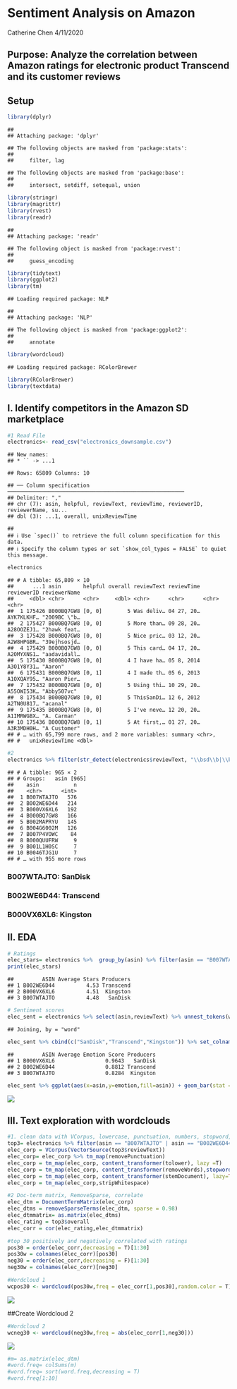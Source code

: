 Sentiment Analysis on Amazon
================
Catherine Chen
4/11/2020

## Purpose: Analyze the correlation between Amazon ratings for electronic product Transcend and its customer reviews

## Setup

``` r
library(dplyr)
```

    ## 
    ## Attaching package: 'dplyr'

    ## The following objects are masked from 'package:stats':
    ## 
    ##     filter, lag

    ## The following objects are masked from 'package:base':
    ## 
    ##     intersect, setdiff, setequal, union

``` r
library(stringr)
library(magrittr)
library(rvest)
library(readr)
```

    ## 
    ## Attaching package: 'readr'

    ## The following object is masked from 'package:rvest':
    ## 
    ##     guess_encoding

``` r
library(tidytext)
library(ggplot2)
library(tm)
```

    ## Loading required package: NLP

    ## 
    ## Attaching package: 'NLP'

    ## The following object is masked from 'package:ggplot2':
    ## 
    ##     annotate

``` r
library(wordcloud)
```

    ## Loading required package: RColorBrewer

``` r
library(RColorBrewer)
library(textdata)
```

## I. Identify competitors in the Amazon SD marketplace

``` r
#1 Read File 
electronics<- read_csv("electronics_downsample.csv")
```

    ## New names:
    ## * `` -> ...1

    ## Rows: 65809 Columns: 10

    ## ── Column specification ────────────────────────────────────────────────────────
    ## Delimiter: ","
    ## chr (7): asin, helpful, reviewText, reviewTime, reviewerID, reviewerName, su...
    ## dbl (3): ...1, overall, unixReviewTime

    ## 
    ## ℹ Use `spec()` to retrieve the full column specification for this data.
    ## ℹ Specify the column types or set `show_col_types = FALSE` to quiet this message.

``` r
electronics
```

    ## # A tibble: 65,809 × 10
    ##      ...1 asin       helpful overall reviewText reviewTime reviewerID reviewerName
    ##     <dbl> <chr>      <chr>     <dbl> <chr>      <chr>      <chr>      <chr>       
    ##  1 175426 B000BQ7GW8 [0, 0]        5 Was deliv… 04 27, 20… AYK7KLKHF… "2009BC \"b…
    ##  2 175427 B000BQ7GW8 [0, 0]        5 More than… 09 28, 20… A28OOZEJ1… "2hawk feat…
    ##  3 175428 B000BQ7GW8 [0, 0]        5 Nice pric… 03 12, 20… A2W8HPGBR… "39ejhsosjd…
    ##  4 175429 B000BQ7GW8 [0, 0]        5 This card… 04 17, 20… A2OMYXNS1… "aadavidall…
    ##  5 175430 B000BQ7GW8 [0, 0]        4 I have ha… 05 8, 2014 A3O1Y8Y31… "Aaron"     
    ##  6 175431 B000BQ7GW8 [0, 1]        4 I made th… 05 6, 2013 A1OXQAY95… "Aaron Pier…
    ##  7 175432 B000BQ7GW8 [0, 0]        5 Using thi… 10 29, 20… A55OWI53K… "Abby507vc" 
    ##  8 175434 B000BQ7GW8 [0, 0]        5 ThisSanDi… 12 6, 2012 A2TN0U817… "acanal"    
    ##  9 175435 B000BQ7GW8 [0, 0]        5 I've neve… 12 20, 20… A1IMRWGBX… "A. Carman" 
    ## 10 175436 B000BQ7GW8 [0, 1]        5 At first,… 01 27, 20… A3R3MDH0H… "A Customer"
    ## # … with 65,799 more rows, and 2 more variables: summary <chr>,
    ## #   unixReviewTime <dbl>

``` r
#2 
electronics %>% filter(str_detect(electronics$reviewText, "\\bsd\\b|\\bSD\\b")=="TRUE") %>% group_by(asin) %>% count() %>% arrange(desc(n))
```

    ## # A tibble: 965 × 2
    ## # Groups:   asin [965]
    ##    asin           n
    ##    <chr>      <int>
    ##  1 B007WTAJTO   576
    ##  2 B002WE6D44   214
    ##  3 B000VX6XL6   192
    ##  4 B000BQ7GW8   166
    ##  5 B002MAPRYU   145
    ##  6 B004G6002M   126
    ##  7 B007P4VOWC    84
    ##  8 B000QUUFRW     9
    ##  9 B001L1H0SC     7
    ## 10 B0046TJG1U     7
    ## # … with 955 more rows

### B007WTAJTO: SanDisk

### B002WE6D44: Transcend

### B000VX6XL6: Kingston

## II. EDA

``` r
# Ratings
elec_stars= electronics %>%  group_by(asin) %>% filter(asin == "B007WTAJTO" | asin == "B002WE6D44" | asin == "B000VX6XL6") %>% summarise(n= round(mean(overall),2)) %>% arrange(desc(n)) %>% cbind(c("Transcend" ,"Kingston","SanDisk"))%>% set_colnames(c("ASIN","Average Stars","Producers")) 
print(elec_stars)
```

    ##         ASIN Average Stars Producers
    ## 1 B002WE6D44          4.53 Transcend
    ## 2 B000VX6XL6          4.51  Kingston
    ## 3 B007WTAJTO          4.48   SanDisk

``` r
# Sentiment scores
elec_sent = electronics %>% select(asin,reviewText) %>% unnest_tokens(word,reviewText) %>% inner_join(get_sentiments("afinn")) %>% filter(asin == "B007WTAJTO" | asin == "B002WE6D44" | asin == "B000VX6XL6") %>% group_by(asin) %>% summarise(emotion = round(mean(value),4) )
```

    ## Joining, by = "word"

``` r
elec_sent %>% cbind(c("SanDisk","Transcend","Kingston")) %>% set_colnames(c("ASIN","Average Emotion Score","Producers"))
```

    ##         ASIN Average Emotion Score Producers
    ## 1 B000VX6XL6                0.9643   SanDisk
    ## 2 B002WE6D44                0.8812 Transcend
    ## 3 B007WTAJTO                0.8284  Kingston

``` r
elec_sent %>% ggplot(aes(x=asin,y=emotion,fill=asin)) + geom_bar(stat = "identity") + geom_text(aes(label = emotion),vjust=1.6)
```

![](Lab-5--Transcend_files/figure-gfm/unnamed-chunk-3-1.png)<!-- -->

## III. Text exploration with wordclouds

``` r
#1. clean data with VCorpus, lowercase, punctuation, numbers, stopword, whitespace
top3= electronics %>% filter(asin == "B007WTAJTO" | asin == "B002WE6D44" | asin == "B000VX6XL6")
elec_corp = VCorpus(VectorSource(top3$reviewText))
elec_corp= elec_corp %>% tm_map(removePunctuation)
elec_corp = tm_map(elec_corp, content_transformer(tolower), lazy =T)
elec_corp = tm_map(elec_corp, content_transformer(removeWords),stopwords(c("english")))
elec_corp = tm_map(elec_corp, content_transformer(stemDocument), lazy=TRUE) 
elec_corp = tm_map(elec_corp,stripWhitespace)

#2 Doc-term matrix, RemoveSparse, correlate
elec_dtm = DocumentTermMatrix(elec_corp)
elec_dtms = removeSparseTerms(elec_dtm, sparse = 0.98)
elec_dtmmatrix= as.matrix(elec_dtms)
elec_rating = top3$overall
elec_corr = cor(elec_rating,elec_dtmmatrix)

#top 30 positively and negatively correlated with ratings
pos30 = order(elec_corr,decreasing = T)[1:30]
pos30w = colnames(elec_corr)[pos30]
neg30 = order(elec_corr,decreasing = F)[1:30]
neg30w = colnames(elec_corr)[neg30]

#Wordcloud 1
wcpos30 <- wordcloud(pos30w,freq = elec_corr[1,pos30],random.color = T)
```

![](Lab-5--Transcend_files/figure-gfm/unnamed-chunk-4-1.png)<!-- -->

\#\#Create Wordcloud 2

``` r
#Wordcloud 2
wcneg30 <- wordcloud(neg30w,freq = abs(elec_corr[1,neg30]))
```

![](Lab-5--Transcend_files/figure-gfm/unnamed-chunk-5-1.png)<!-- -->

``` r
#m= as.matrix(elec_dtm)
#word.freq= colSums(m) 
#word.freq= sort(word.freq,decreasing = T) 
#word.freq[1:10]
```
